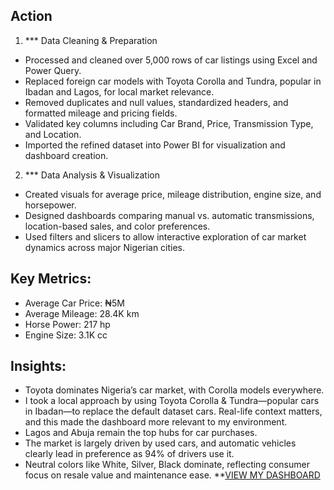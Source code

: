 ## Action
1. *** Data Cleaning & Preparation
- Processed and cleaned over 5,000 rows of car listings using Excel and Power Query.
- Replaced foreign car models with Toyota Corolla and Tundra, popular in Ibadan and Lagos, for local market relevance.
- Removed duplicates and null values, standardized headers, and formatted mileage and pricing fields.
- Validated key columns including Car Brand, Price, Transmission Type, and Location.
- Imported the refined dataset into Power BI for visualization and dashboard creation.

2. *** Data Analysis & Visualization
- Created visuals for average price, mileage distribution, engine size, and horsepower.
- Designed dashboards comparing manual vs. automatic transmissions, location-based sales, and color preferences.
- Used filters and slicers to allow interactive exploration of car market dynamics across major Nigerian cities.

## Key Metrics:
- Average Car Price: ₦5M
- Average Mileage: 28.4K km
- Horse Power: 217 hp
- Engine Size: 3.1K cc

## Insights:
- Toyota dominates Nigeria’s car market, with Corolla models everywhere.
- I took a local approach by using Toyota Corolla & Tundra—popular cars in Ibadan—to replace the default dataset cars. Real-life context matters, and this made the dashboard more relevant to my environment.
- Lagos and Abuja remain the top hubs for car purchases.
- The market is largely driven by used cars, and automatic vehicles clearly lead in preference as 94% of drivers use it.
- Neutral colors like White, Silver, Black dominate, reflecting consumer focus on resale value and maintenance ease.
**[VIEW MY DASHBOARD](https://1drv.ms/x/c/dcdab4ca058a3317/EazeSf7V48pLvopf8J7YdsoBe9uRxxDDo01qnLlZq2mp1A?e=TXnYnQ)

